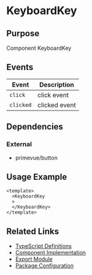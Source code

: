 # KeyboardKey

## Purpose

Component KeyboardKey

## Events

| Event | Description |
|-------|-------------|
| `click` | click event |
| `clicked` | clicked event |

## Dependencies

### External
- primevue/button

## Usage Example

```vue
<template>
  <KeyboardKey
  >
  </KeyboardKey>
</template>
```

## Related Links

- [TypeScript Definitions](./KeyboardKey.d.ts)
- [Component Implementation](./KeyboardKey.vue)
- [Export Module](./keyboardkey.js)
- [Package Configuration](./package.json)
